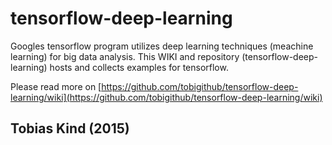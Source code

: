 # tensorflow-deep-learning

Googles tensorflow program utilizes deep learning techniques (meachine learning) for big data analysis.
This WIKI and repository (tensorflow-deep-learning) hosts and collects examples for tensorflow.

Please read more on [https://github.com/tobigithub/tensorflow-deep-learning/wiki](https://github.com/tobigithub/tensorflow-deep-learning/wiki)

Tobias Kind (2015)
----




